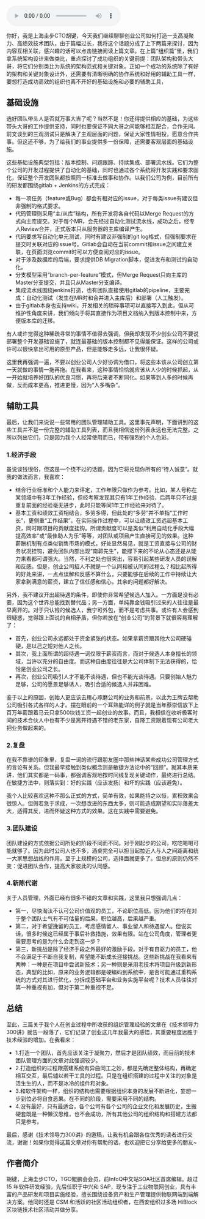 <audio title="第177讲 _ 胡键：创业公司如何打造高凝聚力高绩效的技术团队：工具篇" src="https://static001.geekbang.org/resource/audio/1f/3b/1fa36fe60819d4db819462befb9ca33b.mp3" controls="controls"></audio> 
<p>你好，我是上海圭步CTO胡键，今天我们继续聊聊创业公司如何打造一支高凝聚力、高绩效技术团队，由于篇幅过长，我将这个话题分成了上下两篇来探讨，因为内容互相关联，感兴趣的话可以点击链接阅读上篇文章。在上篇“组织篇”里，我们拿系统架构设计来做类比，重点探讨了成功组织的关键前提：团队架构和带头大哥，将它们分别类比为系统的架构范式和关键对象。正如一个成功的系统除了有好的架构和关键对象设计外，还需要有清晰明确的协作系统和好用的辅助工具一样，要想打造成功高效的组织也离不开好的基础设施和必要的辅助工具，</p><h2>基础设施</h2><p>选好团队带头人是否就万事大吉了呢？当然不是！你还得提供相应的基础，为这些带头大哥的工作提供支持，同时也要保证不同大哥之间能够相互配合，合作无间。前文谈到的三观测试只是解决了主观层面的问题，保证大家性情相投，愿意合作共事。但这还不够，为了给我们的事业提供多一份保障，还需要客观层面的基础设施。</p><p>这些基础设施典型包括：版本控制、问题跟踪、持续集成、部署流水线。它们为整个公司的开发过程提供了自动化的基础，同时也通过各个系统将开发实践和要求固化，保证整个开发团队都按照同一标准去做事和协作。以我们公司为例，目前所有的研发都围绕gitlab + Jenkins的方式完成：</p><!-- [[[read_end]]] --><ul>
<li>每一项任务（feature或Bug）都会有相对应的issue，对于每类issue有建议但非强制的格式要求。</li>
<li>代码管理则采用“主/从库”结构，所有开发将各自代码以Merge Request的方式向主库提交。对于每个MR，会先经过自动化测试流水线，成功之后，经专人Review合并，正式版本只从服务器的主库编译产生。</li>
<li>代码要求写自动化单元测试，同时有建议非强制的git log格式，但强制要求在提交时关联对应的issue号。Gitlab会自动在当前commit和issue之间建立关联，在页面浏览commit时可以方便查阅对应的issue。</li>
<li>对于涉及数据库的后端，要求提供DB Migration脚本，促进发布和测试的自动化。</li>
<li>分支模型采用“branch-per-feature”模式，但Merge Request只向主库的Master分支提交，并且只从Master分支编译。</li>
<li>集成流水线围绕jenkins打造，也有团队直接使用gitlab的pipeline，主要完成：自动化测试（发生在MR时和合并进入主库后）和部署（人工触发）。</li>
<li>由于gitlab本身也支持wiki，开发相关的琐碎事项可以直接写入到此，但从可维护性角度来讲，我们倾向于将其直接作为项目文档纳入到版本控制中来，方便版本库的迁移。</li>
</ul><p>有人或许觉得这种稀疏寻常的事情不值得去强调，但我却发现不少创业公司不要说部署整个开发基础设施了，就连最基础的版本控制都不见得能保证。这样的公司或许可以很快拿出可用的原型产品，但是能够走多远，让我很怀疑。</p><p>这里我再强调一遍，不要以创业公司人少好协调为借口，将这些本该从公司创立第一天就做的事情一拖再拖。在我看来，这种事情恰恰就应该从人少的时候抓起，从一开始就培养好团队的优良习惯，再将后来者不断同化。如果等到人多的时候再做，反而成本更高，推进更慢，因为“人多嘴杂”。</p><h2>辅助工具</h2><p>最后，让我们来说说一些常用的团队管理辅助工具。这里事先声明，下面讲到的这些工具并不是一份完整的辅助工具列表，而且我相信这份列表永远也无法完整。之所以列出它们，只是因为我个人经常使用而已，带有强烈的个人色彩。</p><h3>1.经济手段</h3><p>虽说谈钱很俗，但这是一个绕不过的话题，因为它将兑现你所有的“待人诚意”。就我的做法而言，我喜欢：</p><ul>
<li>结合行业标准和个人能力来评定，工作年限只做作为参考。比如，某人号称在某领域中有3年工作经验，但经考察发现其只有1年工作经验，后两年只不过是重复前面的经验毫无进步，此时只能等同1年工作经验来对待了。</li>
<li>基本工资和绩效工资相结合，多劳多得，但此处的“多劳”并不单指“工作时长”，更侧重“工作结果”。在实际操作过程中，可以让绩效工资远超基本工资，同时跟项目的贡献度挂钩。所谓贡献度可以是类似“利用自动化手段大幅提高效率”或“最佳助人为乐”等等，对团队或项目产生直接可见的效果。这种薪酬机制有点类似销售市场的模式，好处显然易见，就是工资直接与公司的财务状况挂钩，避免团队内部出现“南郭先生”，能撑下来的不论从心态还是从能力来看都可谓强大。当然，不利之处也很突出，容易引起某些研发人员的误解和反感。但是，创业公司招人不就是一个认同和被认同的过程么？相比起所得的好处来讲，一点点误解和反感不算什么，只要能够在后续的工作中持续让大家拿到满意的薪资，建立了信任感和信心，其余的问题都好解决。</li>
</ul><p>另外，我不建议开出超待遇的条件，即使你非常希望候选人加入。一方面是没有必要，因为这个世界总能找到替代品；另一方面，单纯靠金钱吸引过来的人往往是最早离开的。对于只认钱的候选人，我宁可外包，而不是考虑共事。或许有人会感到很疑惑，觉得跟上面说的自相矛盾，但你若放在“创业公司”的背景下就很容易理解了：</p><ul>
<li>首先，创业公司永远都处于资金紧张的状态。如果拿薪资跟其他大公司硬碰硬，是以己之短对他人之长。</li>
<li>其次，我上面所谓的超待遇一词仅限于薪资而言，而对于候选人本身擅长的领域，当许以充分的自由度。而这种自由度往往是大公司体制下无法获得的，恰恰是创业公司之长。</li>
<li>再次，创业公司吸引人才不能不谈待遇，但也不能光谈待遇。只要创始人魅力足够，公司的愿景足够诱人，吸引合适的候选人并非困难。</li>
</ul><p>鉴于以上的原因，创始人更应该去用心琢磨公司的业务和前景，以此为王牌去帮助公司吸引各式各样的人才。摆在眼前的一个耳熟能详的例子就是当年蔡崇信放下上百万年薪跟着马云只拿500块钱工资一起创业的故事。而且，我相信在收听极客时间的技术合伙人中也有不少是离开待遇不错的老东家，自降工资跟着现有公司老大把业务做起来的。</p><h3>2.复盘</h3><p>在我不靠谱的印象里，复盘一词的流行跟朋友圈中那些神话某些成功公司管理方式的言论有关系。但我最早接触到类似概念则是敏捷方法论中的“回顾”。就其本质来讲，他们其实都是一码事，都强调客观地按时间线复现关键动作，最终进行总结。在敏捷方法中，则落实到：好的实践（应该发扬）和坏的实践（应该避免）。</p><p>我个人比较喜欢这种不那么正式的方式，简单有效，如果能持之以恒，累积效果会很惊人。但假若急于求成，一次想改进的东西太多，则可能造成期望和实际落差太大，适得其反，进而怀疑这种方式的效果。这在实践中需要避免。</p><h3>3.团队建设</h3><p>团队建设的方式依据公司所处的阶段不同而不同。对于刚起步的公司，吃吃喝喝可能就够了。因为此时公司人也不多，酒桌完全可以担当起拉近人与人之间距离和统一大家思想战线的作用。至于上规模的公司，选择面就更多了。但总的原则仍然不变：促进团队合作，提高大家彼此的认同感。</p><h3>4.新陈代谢</h3><p>关于人员管理，外面已经有很多不错的文章和实践，这里我只想强调几点：</p><ul>
<li>第一，尽快淘汰不认可公司价值观的员工，不论职位高低。因为他们的存在对于整个团队士气有不可估量的后果，职位越高，后果越严重。</li>
<li>第二，对于希望挽留的员工，考虑感情留人、事业留人和待遇留人。但说实话，很多时候这已经属于事后补救措施，效果有限。站在公司角度，管理者更需要思考的是为什么会走到这一步？</li>
<li>第三，新挑战是除了经济手段之外最好的激励手段。对于有自驱力的员工，他不会满足于不断自我复制，希望能不断成长迎接挑战。这些新挑战在我看来有两种：一种是在项目中尝试新技术；另一种则是采用老技术将项目升级到新形态，典型的比如，原来的业务逻辑都是硬编码到系统中，是否可能通过重构系统的方式对其进行优化，分拆成基础平台和业务实施平台呢？技术人员往往对第一种重视有加，但对于第二种重视不足。</li>
</ul><h2>总结</h2><p>至此，三篇关于我个人在创业过程中所收获的组织管理经验的文章在《技术领导力300讲》就告一段落了，它们记录了创业这几年我最大的感悟，其重要程度远胜于技术经验的增加。在我看来：</p><ul>
<li>1.打造一个团队，首先应该关注于凝聚力，然后才是团队绩效，而目前的技术团队管理方面的文章对此强调较少。</li>
<li>2.打造组织的过程跟搭建系统有异曲同工之妙，都是先确定整体结构，再确定相互交互，最后辅以若干工具的过程。只是在组织搭建的过程中关注的对象是活生生的人，而不是冰冷的组件和对象。</li>
<li>3.和软件架构一样，组织的结构也需要根据组织本身的发展不断进化，妄想一步到位必将自食恶果。在不同的阶段，需要采用不同的结构。</li>
<li>4.没有最好，只有最适合，各个公司有各个公司的企业文化和发展历史，生搬硬套既是一种懒汉思维，也不会成功，所有其他公司的组织结构和搭建方法都只是参考。</li>
</ul><p>最后，感谢《技术领导力300讲》的邀稿，让我有机会跟各位优秀的读者进行交流，谢谢！如果你觉得这篇文章对你有帮助的话，也欢迎把它分享给更多的朋友~</p><h2>作者简介</h2><p>胡键，上海圭步CTO，TGO鲲鹏会会员，前InfoQ中文站SOA社区首席编辑。超过 15 年软件研发经验，先后任职于中兴和 SAP，现专注于工业物联网创业，具有丰富的产品研发和项目实施经验，擅长围绕设备资产和生产管理提供物联网端到端解决方案。他同时还是 CSM 和活跃的社区活动组织者，在西安组织过多场 HiBlock 区块链技术社区活动并做分享。</p><p></p>